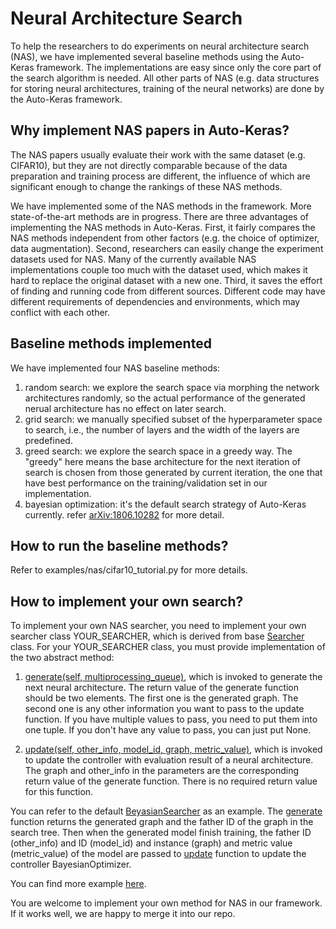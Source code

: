 # Neural Architecture Search

To help the researchers to do experiments on neural architecture search (NAS),
we have implemented several baseline methods using the Auto-Keras framework.
The implementations are easy since only the core part of the search algorithm is needed.
All other parts of NAS (e.g. data structures for storing neural architectures, training of the neural networks)
are done by the Auto-Keras framework.

## Why implement NAS papers in Auto-Keras?

The NAS papers usually evaluate their work with the same dataset (e.g. CIFAR10),
but they are not directly comparable because of the data preparation and training process are different,
the influence of which are significant enough to change the rankings of these NAS methods.

We have implemented some of the NAS methods in the framework.
More state-of-the-art methods are in progress.
There are three advantages of implementing the NAS methods in Auto-Keras.
First, it fairly compares the NAS methods independent from other factors
(e.g. the choice of optimizer, data augmentation).
Second, researchers can easily change the experiment datasets used for NAS.
Many of the currently available NAS implementations couple too much with the dataset used,
which makes it hard to replace the original dataset with a new one.
Third, it saves the effort of finding and running code from different sources.
Different code may have different requirements of dependencies and environments,
which may conflict with each other.

## Baseline methods implemented

We have implemented four NAS baseline methods:
1. random search: we explore the search space via morphing the network architectures randomly, so the actual performance of the generated nerual architecture has no effect on later search.
2. grid search: we manually specified subset of the hyperparameter space to search, i.e., the number of layers and the width of the layers are predefined.
3. greed search: we explore the search space in a greedy way. The "greedy" here means the base architecture for the next iteration of search is chosen from those generated by current iteration, the one that have best performance on the training/validation set in our implementation.
4. bayesian optimization: it's the default search strategy of Auto-Keras currently. refer [arXiv:1806.10282](https://arxiv.org/abs/1806.10282) for more detail. 

## How to run the baseline methods?

Refer to examples/nas/cifar10_tutorial.py for more details.


## How to implement your own search?
To implement your own NAS searcher, you need to implement your own searcher class YOUR_SEARCHER, which is derived 
from base [Searcher](https://github.com/jhfjhfj1/autokeras/blob/master/autokeras/search.py) class. For your 
YOUR_SEARCHER class, you must provide implementation of the two abstract method: 

1. [generate(self, multiprocessing_queue)](https://github.com/jhfjhfj1/autokeras/blob/d6bea7369186df842dfb8ea3ed779cbd1b8f7c40/autokeras/search.py#L223), 
which is invoked to generate the next neural architecture.
The return value of the generate function should be two elements.
The first one is the generated graph.
The second one is any other information you want to pass to the update function.
If you have multiple values to pass, you need to put them into one tuple.
If you don't have any value to pass, you can just put None.

2. [update(self, other_info, model_id, graph, metric_value)](https://github.com/jhfjhfj1/autokeras/blob/d6bea7369186df842dfb8ea3ed779cbd1b8f7c40/autokeras/search.py#L238), which is invoked 
to update the controller with evaluation result of a neural architecture.
The graph and other_info in the parameters are the corresponding return value of the generate function.
There is no required return value for this function.

You can refer to the default [BeyasianSearcher](https://github.com/jhfjhfj1/autokeras/blob/f455e22c140775975f5061354dc78cdf6b52dc26/autokeras/search.py#L284)
as an example.
The [generate](https://github.com/jhfjhfj1/autokeras/blob/d6bea7369186df842dfb8ea3ed779cbd1b8f7c40/autokeras/search.py#L306) 
function returns the generated graph and the father ID of the graph in the search tree. Then when the generated model 
finish
training, the father ID 
(other_info) 
and ID (model_id) and instance (graph) and metric value (metric_value) of the model are passed to [update](https://github.com/jhfjhfj1/autokeras/blob/d6bea7369186df842dfb8ea3ed779cbd1b8f7c40/autokeras/search.py#L329) 
function to 
update the controller BayesianOptimizer.

You can find more example [here](https://github.com/jhfjhfj1/autokeras/tree/master/nas).

You are welcome to implement your own method for NAS in our framework.
If it works well, we are happy to merge it into our repo.

